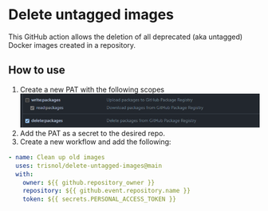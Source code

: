 # Delete untagged images
This GitHub action allows the deletion of all deprecated (aka untagged) Docker images created in a repository.

## How to use
1. Create a new PAT with the following scopes
   ![](images/token_scopes.png)
2. Add the PAT as a secret to the desired repo.
3. Create a new workflow and add the following:
```yaml
- name: Clean up old images
  uses: trisnol/delete-untagged-images@main
  with:
    owner: ${{ github.repository_owner }}
    repository: ${{ github.event.repository.name }}
    token: ${{ secrets.PERSONAL_ACCESS_TOKEN }}
```